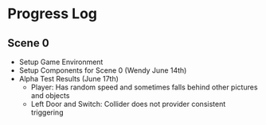 # Progress Log

## Scene 0
- Setup Game Environment
- Setup Components for Scene 0 (Wendy June 14th)
- Alpha Test Results (June 17th)
	- Player: Has random speed and sometimes falls behind other pictures and objects
	- Left Door and Switch: Collider does not provider consistent triggering

